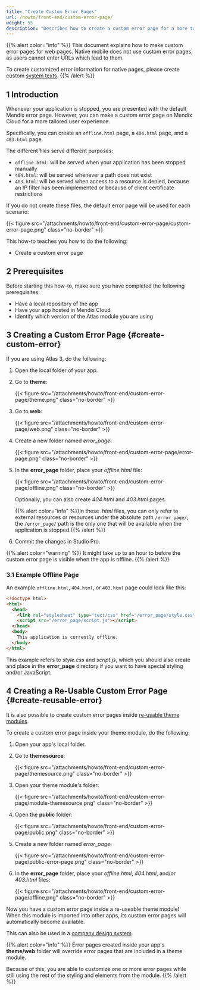 ```yaml
---
title: "Create Custom Error Pages"
url: /howto/front-end/custom-error-page/
weight: 55
description: "Describes how to create a custom error page for a more tailored user experience."
---
```


{{% alert color="info" %}}
This document explains how to make custom error pages for web pages. Native mobile does not use custom error pages, as users cannot enter URLs which lead to them.

To create customized error information for native pages, please create custom [system texts](/refguide/system-texts/).
{{% /alert %}}

## 1 Introduction

Whenever your application is stopped, you are presented with the default Mendix error page. However, you can make a custom error page on Mendix Cloud for a more tailored user experience. 

Specifically, you can create an `offline.html` page, a `404.html` page, and a `403.html` page.

The different files serve different purposes:

* `offline.html`: will be served when your application has been stopped manually
* `404.html`: will be served whenever a path does not exist
* `403.html`: will be served when access to a resource is denied, because an IP filter has been implemented or because of client certificate restrictions

If you do not create these files, the default error page will be used for each scenario:

{{< figure src="/attachments/howto/front-end/custom-error-page/custom-error-page.png" class="no-border" >}}

This how-to teaches you how to do the following:

* Create a custom error page

## 2 Prerequisites

Before starting this how-to, make sure you have completed the following prerequisites:

* Have a local repository of the app
* Have your app hosted in Mendix Cloud
* Identify which version of the Atlas module you are using

## 3 Creating a Custom Error Page {#create-custom-error}

If you are using Atlas 3, do the following:

1. Open the local folder of your app.
2. Go to **theme**:

    {{< figure src="/attachments/howto/front-end/custom-error-page/theme.png" class="no-border" >}}

3. Go to **web**:

    {{< figure src="/attachments/howto/front-end/custom-error-page/web.png" class="no-border" >}}

4. Create a new folder named *error_page*:

    {{< figure src="/attachments/howto/front-end/custom-error-page/error-page.png" class="no-border" >}}

5. In the **error_page** folder, place your *offline.html* file:

    {{< figure src="/attachments/howto/front-end/custom-error-page/offline.png" class="no-border" >}}

    Optionally, you can also create *404.html* and *403.html* pages.

    {{% alert color="info" %}}In these *.html* files, you can only refer to external resources or resources under the absolute path `/error_page/`; the `/error_page/` path is the only one that will be available when the application is stopped.{{% /alert %}}

6. Commit the changes in Studio Pro.

{{% alert color="warning" %}}
It might take up to an hour to before the custom error page is visible when the app is offline.
{{% /alert %}}

### 3.1 Example Offline Page

An example `offline.html`, `404.html`, or `403.html` page could look like this:

```html
<!doctype html>
<html>
  <head>
    <link rel="stylesheet" type="text/css" href="/error_page/style.css">
    <script src="/error_page/script.js"></script>
  </head>
  <body>
    This application is currently offline.
  </body>
</html>
```

This example refers to *style.css* and *script.js*, which you should also create and place in the **error_page** directory if you want to have special styling and/or JavaScript.

## 4 Creating a Re-Usable Custom Error Page {#create-reusable-error}

It is also possible to create custom error pages inside [re-usable theme modules](/howto/front-end/customize-styling-new/#create-theme-mod).

To create a custom error page inside your theme module, do the following:

1. Open your app's local folder.
1. Go to **themesource**:

   {{< figure src="/attachments/howto/front-end/custom-error-page/themesource.png" class="no-border" >}}

1. Open your theme module's folder:

   {{< figure src="/attachments/howto/front-end/custom-error-page/module-themesource.png" class="no-border" >}}

1. Open the **public** folder:

   {{< figure src="/attachments/howto/front-end/custom-error-page/public.png" class="no-border" >}}

1. Create a new folder named *error_page*:

   {{< figure src="/attachments/howto/front-end/custom-error-page/public-error-page.png" class="no-border" >}}

1. In the **error_page** folder, place your *offline.html*, *404.html*, and/or *403.html* files:

   {{< figure src="/attachments/howto/front-end/custom-error-page/offline.png" class="no-border" >}}

Now you have a custom error page inside a re-useable theme module! When this module is imported into other apps, its custom error pages will automatically become available.

This can also be used in a [company design system](/howto/front-end/create-a-company-design-system/).

{{% alert color="info" %}}
Error pages created inside your app's **theme/web** folder will override error pages that are included in a theme module.

Because of this, you are able to customize one or more error pages while still using the rest of the styling and elements from the module. 
{{% /alert %}}
